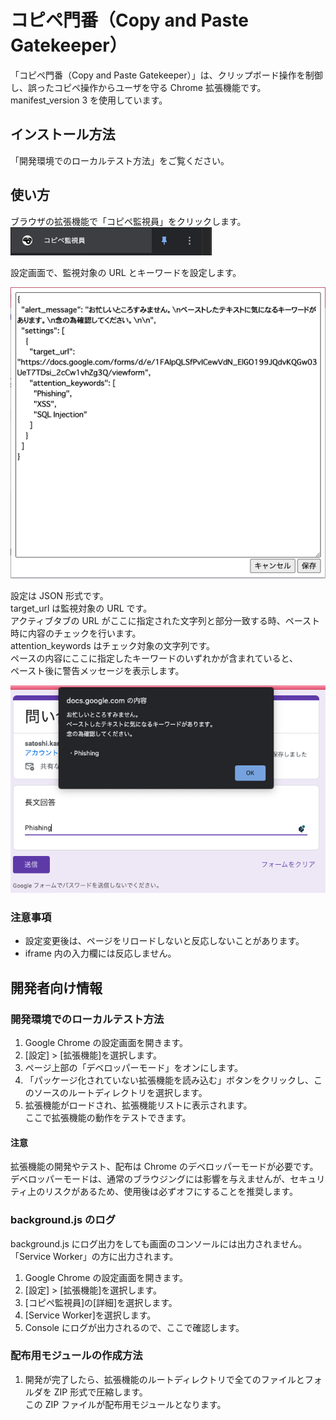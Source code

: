 # コピペ門番（Copy and Paste Gatekeeper）

「コピペ門番（Copy and Paste Gatekeeper）」は、クリップボード操作を制御し、誤ったコピペ操作からユーザを守る Chrome 拡張機能です。  
manifest_version 3 を使用しています。

## インストール方法

「開発環境でのローカルテスト方法」をご覧ください。

## 使い方

ブラウザの拡張機能で「コピペ監視員」をクリックします。  
![アイコン](img/extension.png "アイコン")

設定画面で、監視対象の URL とキーワードを設定します。

![設定ダイアログ](img/setting.png "設定ダイアログ")

設定は JSON 形式です。  
target_url は監視対象の URL です。  
アクティブタブの URL がここに指定された文字列と部分一致する時、ペースト時に内容のチェックを行います。  
attention_keywords はチェック対象の文字列です。  
ペースの内容にここに指定したキーワードのいずれかが含まれていると、  
ペースト後に警告メッセージを表示します。

![警告メッセージ](img/alert.png "警告メッセージ")

### 注意事項

- 設定変更後は、ページをリロードしないと反応しないことがあります。
- iframe 内の入力欄には反応しません。

## 開発者向け情報

### 開発環境でのローカルテスト方法

1. Google Chrome の設定画面を開きます。
2. [設定] > [拡張機能]を選択します。
3. ページ上部の「デベロッパーモード」をオンにします。
4. 「パッケージ化されていない拡張機能を読み込む」ボタンをクリックし、このソースのルートディレクトリを選択します。
5. 拡張機能がロードされ、拡張機能リストに表示されます。  
   ここで拡張機能の動作をテストできます。

#### 注意

拡張機能の開発やテスト、配布は Chrome のデベロッパーモードが必要です。  
デベロッパーモードは、通常のブラウジングには影響を与えませんが、セキュリティ上のリスクがあるため、使用後は必ずオフにすることを推奨します。

### background.js のログ

background.js にログ出力をしても画面のコンソールには出力されません。  
「Service Worker」の方に出力されます。

1. Google Chrome の設定画面を開きます。
2. [設定] > [拡張機能]を選択します。
3. [コピペ監視員]の[詳細]を選択します。
4. [Service Worker]を選択します。
5. Console にログが出力されるので、ここで確認します。

### 配布用モジュールの作成方法

1. 開発が完了したら、拡張機能のルートディレクトリで全てのファイルとフォルダを ZIP 形式で圧縮します。  
   この ZIP ファイルが配布用モジュールとなります。
